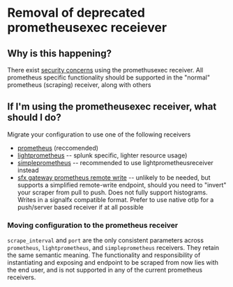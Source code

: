 # Removal of deprecated prometheusexec receiever
## Why is this happening?
There exist [security concerns](https://github.com/open-telemetry/opentelemetry-collector-contrib/issues/6722) using the promethusexec receiver.  All prometheus specific functionality should be supported in the "normal" prometheus (scraping) receiver, along with others

## If I'm using the prometheusexec receiver, what should I do?

Migrate your configuration to use one of the following receivers

- [prometheus](https://github.com/open-telemetry/opentelemetry-collector-contrib/tree/main/receiver/prometheusreceiver) (reccomended)
- [lightprometheus](https://github.com/signalfx/splunk-otel-collector/tree/main/internal/receiver/lightprometheusreceiver) -- splunk specific, lighter resource usage)
- [simpleprometheus](https://github.com/open-telemetry/opentelemetry-collector-contrib/tree/main/receiver/simpleprometheusreceiver) -- recommended to use lightprometheusreceiver instead
- [sfx gateway prometheus remote write](https://github.com/signalfx/splunk-otel-collector/tree/main/internal/receiver/signalfxgatewayprometheusremotewritereceiver) -- unlikely to be needed, but supports a simplified remote-write endpoint, should you need to "invert" your scraper from pull to push.  Does not fully support histograms.  Writes in a signalfx compatible format.  Prefer to use native otlp for a push/server based receiver if at all possible


### Moving configuration to the prometheus receiver

`scrape_interval` and `port` are the only consistent parameters across `prometheus`, `lightprometheus`, and `simpleprometheus` receivers. They retain the same semantic meaning.
The functionality and responsibility of instantiating and exposing and endpoint to be scraped from now lies with the end user, and is not supported in any of the current prometheus receivers.